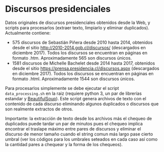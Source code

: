 # Discursos presidenciales

Datos originales de discursos presidenciales obtenidos desde la Web, y scripts para procesarlos (extraer texto, limpiarlo y eliminar duplicados). Actualmente contiene:

- 575 discursos de Sebastián Piñera desde 2010 hasta 2014, obtenidos desde el sitio http://2010-2014.gob.cl/discursos/ (descargados en diciembre 2017). Todos los discursos se encuentran en páginas en formato .htm. Aproximadamente 565 son discursos únicos.
- 1581 discursos de Michelle Bachelet desde 2014 hasta 2017, obtenidos desde el sitio https://prensa.presidencia.cl/discursos.aspx (descargados en diciembre 2017). Todos los discursos se encuentran en páginas en formato .html. Aproximadamente 1544 son discursos únicos.

Para procesarlos simplemente se debe ejecutar el script `data_processing.sh` en la raiz (requiere python 3, un par de librerías estandar y [BeautifulSoup](https://www.crummy.com/software/BeautifulSoup/)). Este script genera archivos de texto con el contenido de cada discurso eliminando algunos duplicados o discursos que son realmente extractos de otros. 

Importante: la extracción de texto desde los archivos más el chequeo de duplicados puede tardar un par de minutos pues el chequeo implica encontrar el traslape máximo entre pares de discursos y eliminar el discurso de menor tamaño cuando el string comun más largo pase cierto umbral (ver los códigos para los umbrales seteados en cada caso así como la cantidad pares a chequear y la forma de los chequeos).
